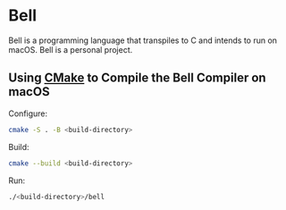 # Bell

Bell is a programming language that transpiles to C and intends to run on macOS. Bell is a personal project.

## Using [CMake](https://cmake.org/install/) to Compile the Bell Compiler on macOS

Configure:
```bash
cmake -S . -B <build-directory>
```

Build:
```bash
cmake --build <build-directory>
```

Run:
```bash
./<build-directory>/bell
```